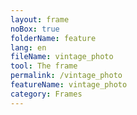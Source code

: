 ```yaml
---
layout: frame
noBox: true
folderName: feature
lang: en
fileName: vintage_photo
tool: The frame
permalink: /vintage_photo
featureName: vintage_photo
category: Frames
---
```

